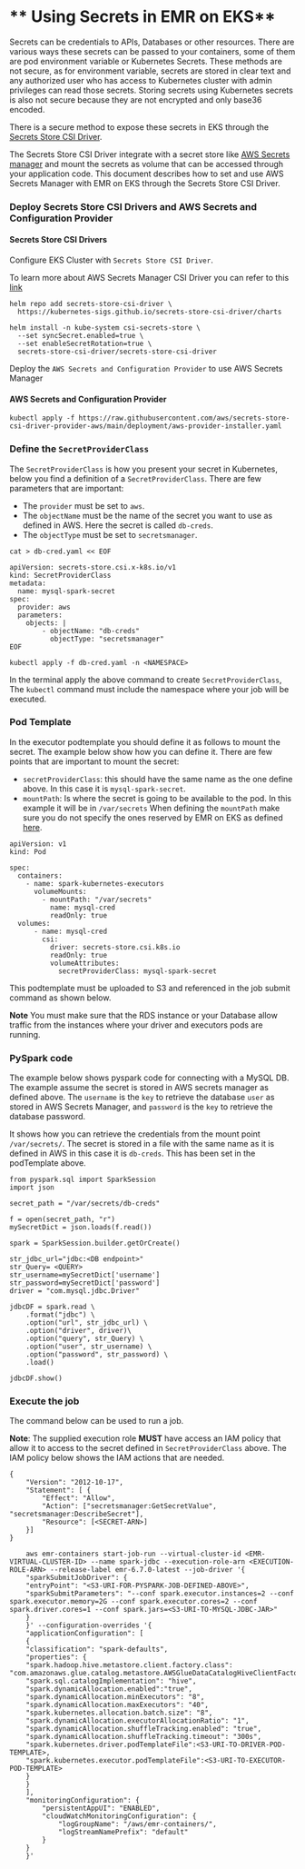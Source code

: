 # ** Using Secrets in EMR on EKS**

Secrets can be credentials to APIs, Databases or other resources. There are various ways these secrets can be passed to your containers, some of them are pod environment variable or Kubernetes Secrets. These methods are not secure, as for environment variable, secrets are stored in clear text and any authorized user who has access to Kubernetes cluster with admin privileges can read those secrets. Storing secrets using Kubernetes secrets is also not secure because they are not encrypted and only base36 encoded.


There is a secure method to expose these secrets in EKS through the [Secrets Store CSI Driver](https://github.com/aws/secrets-store-csi-driver-provider-aws). 

The Secrets Store CSI Driver integrate with a secret store like [AWS Secrets manager](https://aws.amazon.com/secrets-manager/) and mount the secrets as volume that can be accessed through your application code. This document describes how to set and use AWS Secrets Manager with EMR on EKS through the Secrets Store CSI Driver.

### Deploy Secrets Store CSI Drivers and AWS Secrets and Configuration Provider


#### Secrets Store CSI Drivers

Configure EKS Cluster with `Secrets Store CSI Driver`. 

To learn more about AWS Secrets Manager CSI Driver you can refer to this [link](https://docs.aws.amazon.com/secretsmanager/latest/userguide/integrating_csi_driver.html)

```
helm repo add secrets-store-csi-driver \
  https://kubernetes-sigs.github.io/secrets-store-csi-driver/charts

helm install -n kube-system csi-secrets-store \
  --set syncSecret.enabled=true \
  --set enableSecretRotation=true \
  secrets-store-csi-driver/secrets-store-csi-driver

```

Deploy the `AWS Secrets and Configuration Provider` to use AWS Secrets Manager

#### AWS Secrets and Configuration Provider

```
kubectl apply -f https://raw.githubusercontent.com/aws/secrets-store-csi-driver-provider-aws/main/deployment/aws-provider-installer.yaml
```

### Define the `SecretProviderClass`

The `SecretProviderClass` is how you present your secret in Kubernetes, below you find a definition of a `SecretProviderClass`. 
There are few parameters that are important:

- The `provider` must be set to `aws`.
- The `objectName` must be the name of the secret you want to use as defined in AWS. 
Here the secret is called `db-creds`.
- The `objectType` must be set to `secretsmanager`.

```
cat > db-cred.yaml << EOF

apiVersion: secrets-store.csi.x-k8s.io/v1
kind: SecretProviderClass
metadata:
  name: mysql-spark-secret
spec:
  provider: aws
  parameters:
    objects: |
        - objectName: "db-creds"
          objectType: "secretsmanager"
EOF
```

```
kubectl apply -f db-cred.yaml -n <NAMESPACE>
```
In the terminal apply the above command to create `SecretProviderClass`, 
The `kubectl` command must include the namespace where your job will be executed. 

### Pod Template

In the executor podtemplate you should define it as follows to mount the secret. The example below show how you can define it.
There are few points that are important to mount the secret:

- `secretProviderClass`: this should have the same name as the one define above. In this case it is `mysql-spark-secret`.
- `mountPath`: Is where the secret is going to be available to the pod. In this example it will be in `/var/secrets`
When defining the `mountPath` make sure you do not specify the ones reserved by EMR on EKS as defined [here](https://docs.aws.amazon.com/emr/latest/EMR-on-EKS-DevelopmentGuide/pod-templates.html). 

```
apiVersion: v1
kind: Pod

spec:
  containers:
    - name: spark-kubernetes-executors
      volumeMounts:
        - mountPath: "/var/secrets"
          name: mysql-cred
          readOnly: true
  volumes:
      - name: mysql-cred
        csi:
          driver: secrets-store.csi.k8s.io
          readOnly: true
          volumeAttributes:
            secretProviderClass: mysql-spark-secret
```

This podtemplate must be uploaded to S3 and referenced in the job submit command as shown below.

**Note** You must make sure that the RDS instance or your Database allow traffic from the instances where your driver and executors pods are running.  

### PySpark code

The example below shows pyspark code for connecting with a MySQL DB. The example assume the secret is stored in AWS secrets manager as defined above. The `username` is the `key` to retrieve the database `user` as stored in AWS Secrets Manager, and `password` is the `key` to retrieve the database password.


It shows how you can retrieve the credentials from the mount point `/var/secrets/`. 
The secret is stored in a file with the same name as it is defined in AWS in this case it is `db-creds`.
This has been set in the podTemplate above.

```
from pyspark.sql import SparkSession
import json

secret_path = "/var/secrets/db-creds"

f = open(secret_path, "r")
mySecretDict = json.loads(f.read())

spark = SparkSession.builder.getOrCreate()

str_jdbc_url="jdbc:<DB endpoint>"
str_Query= <QUERY>
str_username=mySecretDict['username']
str_password=mySecretDict['password']
driver = "com.mysql.jdbc.Driver"

jdbcDF = spark.read \
    .format("jdbc") \
    .option("url", str_jdbc_url) \
    .option("driver", driver)\
    .option("query", str_Query) \
    .option("user", str_username) \
    .option("password", str_password) \
    .load()

jdbcDF.show()
```

### Execute the job

The command below can be used to run a job.

**Note**: The supplied execution role **MUST** have access an IAM policy that allow it to access to the secret defined in `SecretProviderClass` above. 
The IAM policy below shows the IAM actions that are needed.

```
{
    "Version": "2012-10-17",
    "Statement": [ {
        "Effect": "Allow",
        "Action": ["secretsmanager:GetSecretValue", "secretsmanager:DescribeSecret"],
        "Resource": [<SECRET-ARN>]
    }]
}
```

```
    aws emr-containers start-job-run --virtual-cluster-id <EMR-VIRTUAL-CLUSTER-ID> --name spark-jdbc --execution-role-arn <EXECUTION-ROLE-ARN> --release-label emr-6.7.0-latest --job-driver '{
    "sparkSubmitJobDriver": {
    "entryPoint": "<S3-URI-FOR-PYSPARK-JOB-DEFINED-ABOVE>",
    "sparkSubmitParameters": "--conf spark.executor.instances=2 --conf spark.executor.memory=2G --conf spark.executor.cores=2 --conf spark.driver.cores=1 --conf spark.jars=<S3-URI-TO-MYSQL-JDBC-JAR>"
    }
    }' --configuration-overrides '{
    "applicationConfiguration": [
    {
    "classification": "spark-defaults", 
    "properties": {
    "spark.hadoop.hive.metastore.client.factory.class": "com.amazonaws.glue.catalog.metastore.AWSGlueDataCatalogHiveClientFactory",
    "spark.sql.catalogImplementation": "hive",
    "spark.dynamicAllocation.enabled":"true",
    "spark.dynamicAllocation.minExecutors": "8",
    "spark.dynamicAllocation.maxExecutors": "40",
    "spark.kubernetes.allocation.batch.size": "8",
    "spark.dynamicAllocation.executorAllocationRatio": "1",
    "spark.dynamicAllocation.shuffleTracking.enabled": "true",
    "spark.dynamicAllocation.shuffleTracking.timeout": "300s",
    "spark.kubernetes.driver.podTemplateFile":<S3-URI-TO-DRIVER-POD-TEMPLATE>,
    "spark.kubernetes.executor.podTemplateFile":<S3-URI-TO-EXECUTOR-POD-TEMPLATE>
    }
    }
    ],
    "monitoringConfiguration": {
        "persistentAppUI": "ENABLED",
        "cloudWatchMonitoringConfiguration": {
            "logGroupName": "/aws/emr-containers/",
            "logStreamNamePrefix": "default"
        }
    }
    }'
```
